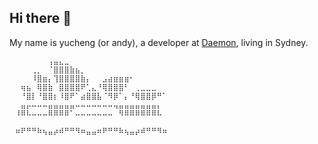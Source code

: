 ## Hi there 🍺

<!--
**Yucheng-Yan/Yucheng-Yan** is a ✨ _special_ ✨ repository because its `README.md` (this file) appears on your GitHub profile.

Here are some ideas to get you started:

- 🔭 I’m currently working on ...
- 🌱 I’m currently learning ...
- 👯 I’m looking to collaborate on ...
- 🤔 I’m looking for help with ...
- 💬 Ask me about ...
- 📫 How to reach me: ...
- 😄 Pronouns: ...
- ⚡ Fun fact: ...
-->

My name is yucheng (or andy), a developer at [Daemon](https://www.daemon.com.au/), living in Sydney.
```plaintext⠀⠀⠀⠀⠀⠀⠀⠀⠀⠀⠀⠀⠀⠀⠀⠀⠀⠀⠀⠀⠀⠀⠀⠀⠀⠀⠀⠀⠀⠀
⠀⠀⠀⠀⠀⠀⠀⢠⣤⣄⣀⠀⠀⠀⠀⠀⠀⠀⠀⠀⠀⠀⠀⠀⠀⠀⠀⠀⠀⠀
⠀⠀⠀⠀⢀⡀⠀⠈⣿⣿⣿⣷⣦⡀⠀⠀⠀⠀⠀⠀⠀⠀⠀⠀⠀⠀⠀⠀⠀⠀
⠀⠀⠀⠀⠸⣿⣶⡄⢹⣿⣿⣿⣿⣷⡄⠀⠀⣠⣴⣶⣶⣶⠂⠀⠀⠀⠀⠀⠀⠀
⠀⠀⢶⣦⠀⢿⣿⣷⠀⣿⣿⣿⣿⠟⢁⣄⠘⢿⣿⣿⣿⠃⠀⢀⣀⣀⣀⠀⠀⠀
⠀⠀⠘⣿⡇⠘⣿⣿⡆⠸⣿⠟⠁⣴⣿⣿⣧⠈⠻⡿⠁⡄⠘⢿⣿⣿⡿⠛⠁⠀
⠀⠀⣤⡤⠤⠤⠤⣤⣤⣤⣤⣤⠤⠤⠤⠤⠤⠤⠤⢤⣤⣤⣤⣤⣤⣤⣤⡄⠀⠀
⠀⠸⠿⠧⠤⠤⠤⠿⠿⠿⠿⠁⠤⠤⠤⠤⠤⠤⠤⠀⠻⠿⠿⠿⠿⠿⠿⠧⠀⠀
⠀⠀⠀⠀⠀⠀⠀⠀⠀⠀⠀⠀⠀⠀⠀⠀⠀⠀⠀⠀⠀⠀⠀⠀⠀⠀⠀⠀⠀⠀
⠀⠶⠟⠛⠛⠷⢦⣤⡴⠾⠛⠛⠻⠶⣤⣤⠶⠟⠛⠛⠷⢦⣤⡴⠾⠛⠛⠻⠶⠀⠀⠀⠀⠀⠀⠀⠀⠀⠀
``` 
